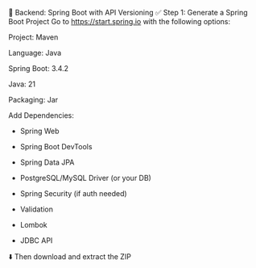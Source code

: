 🔧 Backend: Spring Boot with API Versioning
✅ Step 1: Generate a Spring Boot Project
Go to https://start.spring.io with the following options:

Project: Maven

Language: Java

Spring Boot: 3.4.2

Java: 21

Packaging: Jar

Add Dependencies:

- Spring Web

- Spring Boot DevTools

- Spring Data JPA

- PostgreSQL/MySQL Driver (or your DB)

- Spring Security (if auth needed)

- Validation

- Lombok

- JDBC API

⬇️ Then download and extract the ZIP


